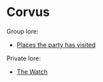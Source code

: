 # Corvus

Group lore:

- [Places the party has visited](visited.md)

Private lore:

- [The Watch](watch.md)
